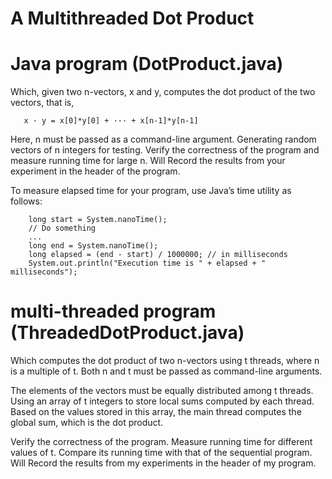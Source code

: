 # A Multithreaded Dot Product

# Java program (DotProduct.java) 
 Which, given two n-vectors, x and y, computes the dot product of the two vectors, that is,
 
       x · y = x[0]*y[0] + ··· + x[n-1]*y[n-1]
 
Here, n must be passed as a command-line argument. Generating random vectors of n integers for testing. Verify the correctness of the program and measure running time for large n. Will Record the results from your experiment in the header of the program.
 
To measure elapsed time for your program, use Java’s time utility as follows:

        long start = System.nanoTime();
        // Do something 
        ...
        long end = System.nanoTime();
        long elapsed = (end - start) / 1000000; // in milliseconds
        System.out.println("Execution time is " + elapsed + " milliseconds");
        
# multi-threaded program (ThreadedDotProduct.java)
Which computes the dot product of two n-vectors using t threads, where n is a multiple of t. Both n and t must be passed as command-line arguments.
 
The elements of the vectors must be equally distributed among t threads. Using an array of t integers to store local sums computed by each thread. Based on the values stored in this array, the main thread computes the global sum, which is the dot product.
 
Verify the correctness of the program. Measure running time for different values of t. Compare its running time with that of the sequential program. Will Record the results from my experiments in the header of my program.
 
